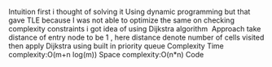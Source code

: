 Intuition
first i thought of solving it Using dynamic programming but that gave TLE because I was not able to optimize the same
on checking complexity constraints i got idea of using Dijkstra algorithm
​
Approach
take distance of entry node to be 1 , here distance denote number of cells visited then apply Dijkstra using built in priority queue
​
Complexity
Time complexity:O(m+n log(m))
Space complexity:O(n*n)
Code